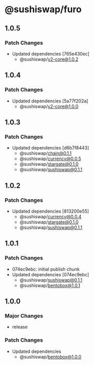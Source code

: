 # @sushiswap/furo

## 1.0.5

### Patch Changes

- Updated dependencies [765e430ec]
  - @sushiswap/v2-core@1.0.2

## 1.0.4

### Patch Changes

- Updated dependencies [5a77f202a]
  - @sushiswap/v2-core@1.0.0

## 1.0.3

### Patch Changes

- Updated dependencies [d6b7f8443]
  - @sushiswap/chain@0.1.1
  - @sushiswap/currency@0.0.5
  - @sushiswap/stargate@0.1.0
  - @sushiswap/sushiswap@0.1.1

## 1.0.2

### Patch Changes

- Updated dependencies [813200e55]
  - @sushiswap/currency@0.0.4
  - @sushiswap/stargate@0.1.0
  - @sushiswap/sushiswap@0.1.1

## 1.0.1

### Patch Changes

- 074ec9ebc: initial publish chunk
- Updated dependencies [074ec9ebc]
  - @sushiswap/sushiswap@0.1.1
  - @sushiswap/bentobox@1.0.1

## 1.0.0

### Major Changes

- release

### Patch Changes

- Updated dependencies
  - @sushiswap/bentobox@1.0.0
